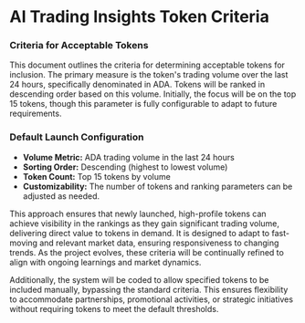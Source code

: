 # AI Trading Insights Token Criteria

### Criteria for Acceptable Tokens

This document outlines the criteria for determining acceptable tokens for inclusion. The primary measure is the token's trading volume over the last 24 hours, specifically denominated in ADA. Tokens will be ranked in descending order based on this volume. Initially, the focus will be on the top 15 tokens, though this parameter is fully configurable to adapt to future requirements.

### Default Launch Configuration

- **Volume Metric:** ADA trading volume in the last 24 hours
- **Sorting Order:** Descending (highest to lowest volume)
- **Token Count:** Top 15 tokens by volume
- **Customizability:** The number of tokens and ranking parameters can be adjusted as needed.

This approach ensures that newly launched, high-profile tokens can achieve visibility in the rankings as they gain significant trading volume, delivering direct value to tokens in demand. It is designed to adapt to fast-moving and relevant market data, ensuring responsiveness to changing trends. As the project evolves, these criteria will be continually refined to align with ongoing learnings and market dynamics.

Additionally, the system will be coded to allow specified tokens to be included manually, bypassing the standard criteria. This ensures flexibility to accommodate partnerships, promotional activities, or strategic initiatives without requiring tokens to meet the default thresholds.
